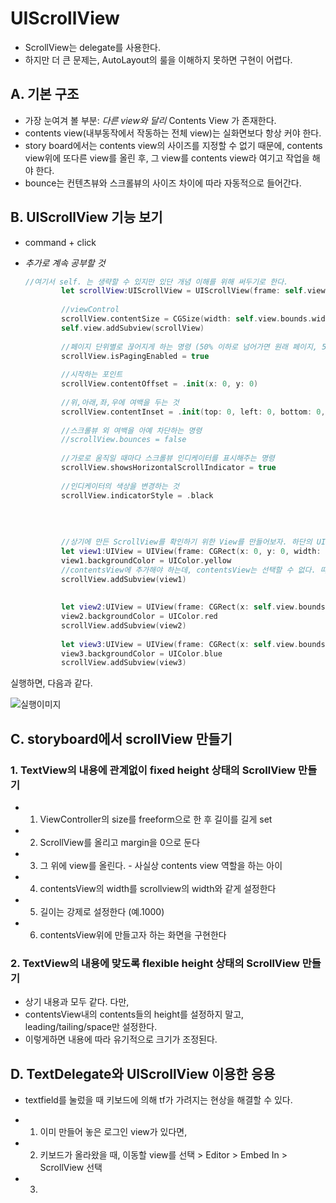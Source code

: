 # UIScrollView


- ScrollView는 delegate를 사용한다.
- 하지만 더 큰 문제는, AutoLayout의 룰을 이해하지 못하면 구현이 어렵다.

## A. 기본 구조

- 가장 눈여겨 볼 부분: *다른 view와 달리* Contents View 가 존재한다.
- contents view(내부동작에서 작동하는 전체 view)는 실화면보다 항상 커야 한다.
- story board에서는 contents view의 사이즈를 지정할 수 없기 때문에, contents view위에 또다른 view를 올린 후, 그 view를 contents view라 여기고 작업을 해야 한다.
- bounce는 컨텐츠뷰와 스크롤뷰의 사이즈 차이에 따라 자동적으로 들어간다.


## B. UIScrollView 기능 보기

- command + click
- *추가로 계속 공부할 것*

	```swift
	//여기서 self. 는 생략할 수 있지만 있단 개념 이해를 위해 써두기로 한다.
	        let scrollView:UIScrollView = UIScrollView(frame: self.view.bounds)
	        
	        //viewControl
	        scrollView.contentSize = CGSize(width: self.view.bounds.width * 3, height: self.view.bounds.height)
	        self.view.addSubview(scrollView)
	        
	        //페이지 단위별로 끊어지게 하는 명령 (50% 이하로 넘어가면 원래 페이지, 50% 이상 넘어가면 다음 페이지로 보여주는 것)
	        scrollView.isPagingEnabled = true
	        
	        //시작하는 포인트
	        scrollView.contentOffset = .init(x: 0, y: 0)
	        
	        //위,아래,좌,우에 여백을 두는 것
	        scrollView.contentInset = .init(top: 0, left: 0, bottom: 0, right: 0)
	        
	        //스크롤뷰 외 여백을 아예 차단하는 명령
	        //scrollView.bounces = false
	        
	        //가로로 움직일 때마다 스크롤뷰 인디케이터를 표시해주는 명령
	        scrollView.showsHorizontalScrollIndicator = true
	        
	        //인디케이터의 색상을 변경하는 것
	        scrollView.indicatorStyle = .black
	        
	        
	        
	        
	        //상기에 만든 ScrollView를 확인하기 위한 View를 만들어보자. 하단의 UIColor도 타입 추론을 통해 생략할 수 있다.
	        let view1:UIView = UIView(frame: CGRect(x: 0, y: 0, width: scrollView.bounds.size.width, height: scrollView.bounds.size.height))
	        view1.backgroundColor = UIColor.yellow
	        //contentsView에 추가해야 하는데, contentsView는 선택할 수 없다. 따라서 상위에 있는 scrollview에 바로 addSubview를 한다.
	        scrollView.addSubview(view1)
	        
	        
	        let view2:UIView = UIView(frame: CGRect(x: self.view.bounds.size.width, y: 0, width: scrollView.bounds.size.width, height: scrollView.bounds.size.height))
	        view2.backgroundColor = UIColor.red
	        scrollView.addSubview(view2)
	        
	        let view3:UIView = UIView(frame: CGRect(x: self.view.bounds.size.width * 2, y: 0, width: scrollView.bounds.size.width, height: scrollView.bounds.size.height))
	        view3.backgroundColor = UIColor.blue
	        scrollView.addSubview(view3)
	```

실행하면, 다음과 같다.

![실행이미지](https://github.com/fimuxd/iOS_Campus/blob/master/A_LectureSummary/170529/UIScrollView/UIScrollView.gif?raw=true)


## C. storyboard에서 scrollView 만들기

### 1. TextView의 내용에 관계없이 fixed height 상태의 ScrollView 만들기

- 1. ViewController의 size를 freeform으로 한 후 길이를 길게 set
- 2. ScrollView를 올리고 margin을 0으로 둔다
- 3. 그 위에 view를 올린다. - 사실상 contents view 역할을 하는 아이
- 4. contentsView의 width를 scrollview의 width와 같게 설정한다
- 5. 길이는 강제로 설정한다 (예.1000)
- 6. contentsView위에 만들고자 하는 화면을 구현한다

### 2. TextView의 내용에 맞도록 flexible height 상태의 ScrollView 만들기

- 상기 내용과 모두 같다. 다만, 
- contentsView내의 contents들의 height를 설정하지 말고, leading/tailing/space만 설정한다.
- 이렇게하면 내용에 따라 유기적으로 크기가 조정된다.


## D. TextDelegate와 UIScrollView 이용한 응용

- textfield를 눌렀을 때 키보드에 의해 tf가 가려지는 현상을 해결할 수 있다.

- 1. 이미 만들어 놓은 로그인 view가 있다면, 
- 2. 키보드가 올라왔을 때, 이동할 view를 선택 > Editor > Embed In > ScrollView 선택
- 3. 




